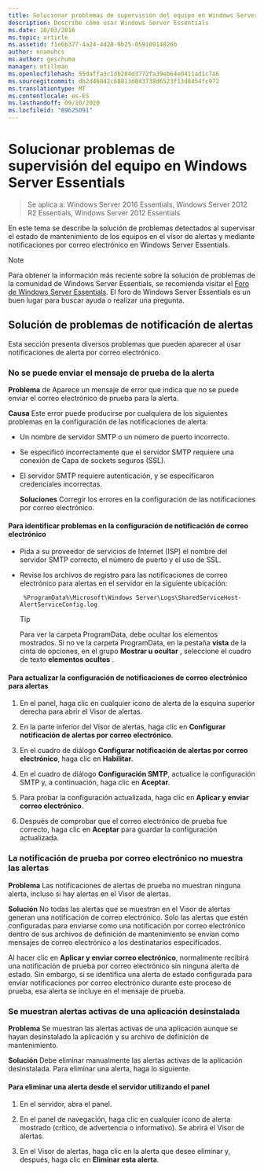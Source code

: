 ```yaml
---
title: Solucionar problemas de supervisión del equipo en Windows Server Essentials
description: Describe cómo usar Windows Server Essentials
ms.date: 10/03/2016
ms.topic: article
ms.assetid: f1e6b377-4a24-4d28-9b25-05910914826b
author: nnamuhcs
ms.author: geschuma
manager: mtillman
ms.openlocfilehash: 55daffa3c1db284d3772fa39eb64e0411ad1c7a6
ms.sourcegitcommit: db2d46842c68813d043738d6523f13d8454fc972
ms.translationtype: MT
ms.contentlocale: es-ES
ms.lasthandoff: 09/10/2020
ms.locfileid: "89625091"
---
```

# <a name="troubleshoot-computer-monitoring-in-windows-server-essentials"></a>Solucionar problemas de supervisión del equipo en Windows Server Essentials

> Se aplica a: Windows Server 2016 Essentials, Windows Server 2012 R2 Essentials, Windows Server 2012 Essentials

En este tema se describe la solución de problemas detectados al supervisar el estado de mantenimiento de los equipos en el visor de alertas y mediante notificaciones por correo electrónico en Windows Server Essentials.

> [!NOTE]
> Para obtener la información más reciente sobre la solución de problemas de la comunidad de Windows Server Essentials, se recomienda visitar el [Foro de Windows Server Essentials](/answers/topics/windows-server-essentials.html). El foro de Windows Server Essentials es un buen lugar para buscar ayuda o realizar una pregunta.

## <a name="troubleshooting-email-notifications-for-alerts"></a>Solución de problemas de notificación de alertas

 Esta sección presenta diversos problemas que pueden aparecer al usar notificaciones de alerta por correo electrónico.

### <a name="cannot-send-the-test-email-for-the-alert"></a>No se puede enviar el mensaje de prueba de la alerta

 **Problema** de Aparece un mensaje de error que indica que no se puede enviar el correo electrónico de prueba para la alerta.

 **Causa** Este error puede producirse por cualquiera de los siguientes problemas en la configuración de las notificaciones de alerta:

- Un nombre de servidor SMTP o un número de puerto incorrecto.

- Se especificó incorrectamente que el servidor SMTP requiere una conexión de Capa de sockets seguros (SSL).

- El servidor SMTP requiere autenticación, y se especificaron credenciales incorrectas.

  **Soluciones** Corregir los errores en la configuración de las notificaciones por correo electrónico.

#### <a name="to-identify-issues-in-your-email-notification-settings"></a>Para identificar problemas en la configuración de notificación de correo electrónico

- Pida a su proveedor de servicios de Internet (ISP) el nombre del servidor SMTP correcto, el número de puerto y el uso de SSL.

- Revise los archivos de registro para las notificaciones de correo electrónico para alertas en el servidor en la siguiente ubicación:

    ` %ProgramData%\Microsoft\Windows Server\Logs\SharedServiceHost-AlertServiceConfig.log`

    > [!TIP]
    > Para ver la carpeta ProgramData, debe ocultar los elementos mostrados. Si no ve la carpeta ProgramData, en la pestaña **vista** de la cinta de opciones, en el grupo **Mostrar u ocultar** , seleccione el cuadro de texto **elementos ocultos** .

#### <a name="to-update-your-email-notification-setup-for-alerts"></a>Para actualizar la configuración de notificaciones de correo electrónico para alertas

1. En el panel, haga clic en cualquier icono de alerta de la esquina superior derecha para abrir el Visor de alertas.

2. En la parte inferior del Visor de alertas, haga clic en **Configurar notificación de alertas por correo electrónico**.

3. En el cuadro de diálogo **Configurar notificación de alertas por correo electrónico**, haga clic en **Habilitar**.

4. En el cuadro de diálogo **Configuración SMTP**, actualice la configuración SMTP y, a continuación, haga clic en **Aceptar**.

5. Para probar la configuración actualizada, haga clic en **Aplicar y enviar correo electrónico**.

6. Después de comprobar que el correo electrónico de prueba fue correcto, haga clic en **Aceptar** para guardar la configuración actualizada.

### <a name="test-email-notification-does-not-list-any-alerts"></a>La notificación de prueba por correo electrónico no muestra las alertas

**Problema** Las notificaciones de alertas de prueba no muestran ninguna alerta, incluso si hay alertas en el Visor de alertas.

**Solución** No todas las alertas que se muestran en el Visor de alertas generan una notificación de correo electrónico. Solo las alertas que estén configuradas para enviarse como una notificación por correo electrónico dentro de sus archivos de definición de mantenimiento se envían como mensajes de correo electrónico a los destinatarios especificados.

Al hacer clic en **Aplicar y enviar correo electrónico**, normalmente recibirá una notificación de prueba por correo electrónico sin ninguna alerta de estado. Sin embargo, si se identifica una alerta de estado configurada para enviar notificaciones por correo electrónico durante este proceso de prueba, esa alerta se incluye en el mensaje de prueba.

### <a name="active-alerts-are-displayed-for-an-uninstalled-application"></a>Se muestran alertas activas de una aplicación desinstalada

**Problema** Se muestran las alertas activas de una aplicación aunque se hayan desinstalado la aplicación y su archivo de definición de mantenimiento.

**Solución** Debe eliminar manualmente las alertas activas de la aplicación desinstalada. Para eliminar una alerta, haga lo siguiente.

#### <a name="to-delete-an-alert-from-the-server-by-using-the-dashboard"></a>Para eliminar una alerta desde el servidor utilizando el panel

1. En el servidor, abra el panel.

2. En el panel de navegación, haga clic en cualquier icono de alerta mostrado (crítico, de advertencia o informativo). Se abrirá el Visor de alertas.

3. En el Visor de alertas, haga clic en la alerta que desee eliminar y, después, haga clic en **Eliminar esta alerta**.